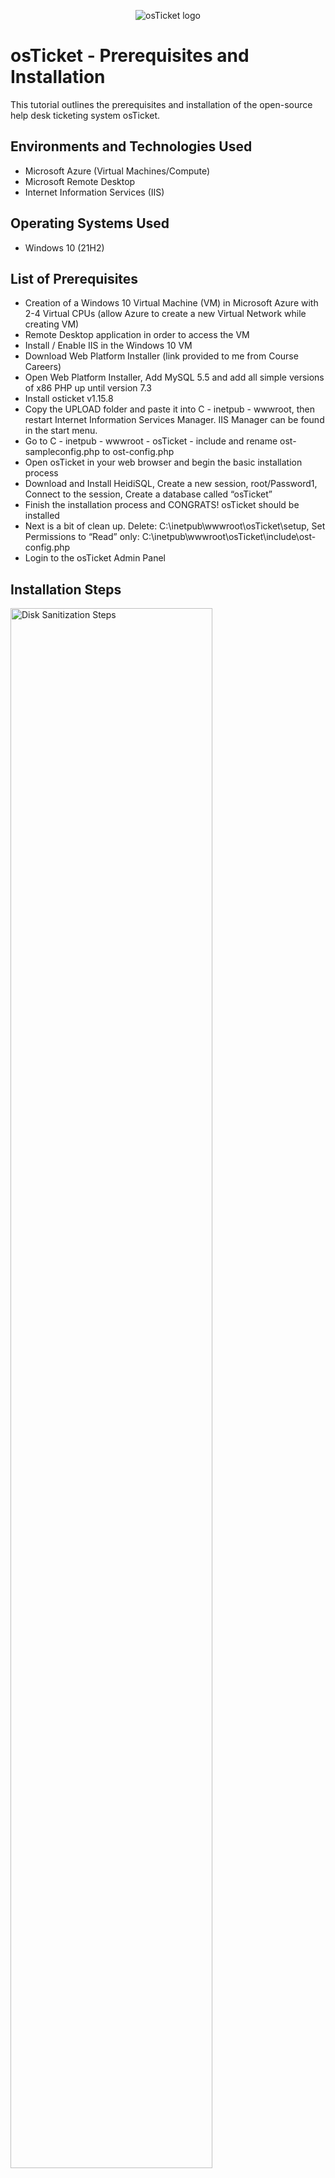 <p align="center">
<img src="https://i.imgur.com/Clzj7Xs.png" alt="osTicket logo"/>
</p>

<h1>osTicket - Prerequisites and Installation</h1>
This tutorial outlines the prerequisites and installation of the open-source help desk ticketing system osTicket.<br />


<h2>Environments and Technologies Used</h2>

- Microsoft Azure (Virtual Machines/Compute)
- Microsoft Remote Desktop
- Internet Information Services (IIS)

<h2>Operating Systems Used </h2>

- Windows 10</b> (21H2)

<h2>List of Prerequisites</h2>

- Creation of a Windows 10 Virtual Machine (VM) in Microsoft Azure with 2-4 Virtual CPUs (allow Azure to create a new Virtual Network while creating VM)
- Remote Desktop application in order to access the VM
- Install / Enable IIS in the Windows 10 VM
- Download Web Platform Installer (link provided to me from Course Careers)
- Open Web Platform Installer, Add MySQL 5.5 and add all simple versions of x86 PHP up until version 7.3
- Install osticket v1.15.8
- Copy the UPLOAD folder and paste it into C - inetpub - wwwroot, then restart Internet Information Services Manager. IIS Manager can be found in the start menu.
- Go to C - inetpub - wwwroot - osTicket - include and rename ost-sampleconfig.php to ost-config.php
- Open osTicket in your web browser and begin the basic installation process
- Download and Install HeidiSQL, Create a new session, root/Password1, Connect to the session, Create a database called “osTicket”
- Finish the installation process and CONGRATS! osTicket should be installed
- Next is a bit of clean up. Delete: C:\inetpub\wwwroot\osTicket\setup, Set Permissions to “Read” only: C:\inetpub\wwwroot\osTicket\include\ost-config.php
- Login to the osTicket Admin Panel

<h2>Installation Steps</h2>

<p>
<img src="https://i.imgur.com/RT9V45l.png" height="80%" width="80%" alt="Disk Sanitization Steps"/>
</p>
<p>
Create a resource group in Microsoft Azure Environment. 
</p>
<br />

<p>
<img src="https://i.imgur.com/w9BdW0k.png" height="80%" width="80%" alt="Disk Sanitization Steps"/>
<img src="https://i.imgur.com/OwnmOl6.png" height="80%" width="80%" alt="Disk Sanitization Steps"/>
</p>
<p>
Create a Windows10 Virtual Machine in Microsoft Azure with 2-4 Virtual CPUs. 
</p>
<br />

<p>
<img src="https://i.imgur.com/XhCGlcn.png" height="80%" width="80%" alt="Disk Sanitization Steps"/>
</p>
<p>
Use the Microsoft Remote Desktop App to access the Virtual Machine. Use the VM's IP Address (created in azure environment) in order to use Remote Desktop. Enter in your username and password to access the virtual machine. 
</p>
<br />

<p>
<img src="https://i.imgur.com/s8ZER1e.png" height="80%" width="80%" alt="Disk Sanitization Steps"/>
</p>
<p>
Go to the Start Menu, Control Panel, Programs(Unistall a Program), Turn Windows Features On or Off, look for Internet Imnformation Services and turn it on. 
</p>
<br />

<p>
<img src="https://i.imgur.com/RdQb7a3.png" height="80%" width="80%" alt="Disk Sanitization Steps"/>
</p>
<p>
Download the Web Platform Installer.
</p>
<br />

<p>
<img src="https://i.imgur.com/ag4mLvS.png" height="80%" width="80%" alt="Disk Sanitization Steps"/>
</p>
<p>
Open Web Platform Installer, Add MySQL 5.5 and add all simple versions of x86 PHP up until version 7.3
</p>
<br />

<p>
<img src="https://i.imgur.com/5W0uyAV.png" height="80%" width="80%" alt="Disk Sanitization Steps"/>
</p>
<p>
Install osticket v1.15.8
</p>
<br />

<p>
<img src="https://i.imgur.com/pSgYKe3.png" height="80%" width="80%" alt="Disk Sanitization Steps"/>
</p>
<p>
Copy the folder and paste it into C - inetpub - wwwroot, then restart Internet Information Services Manager. You can find the IIS Manager in the start menu.
</p>
<br />

<p>
<img src="https://i.imgur.com/OCkMydh.png" height="80%" width="80%" alt="Disk Sanitization Steps"/>
</p>
<p>
Go to C - inetpub - wwwroot - osTicket - include and rename ost-sampleconfig.php to ost-config.php
</p>
<br />

<p>
<img src="https://i.imgur.com/NXjOkjz.png" height="80%" width="80%" alt="Disk Sanitization Steps"/>
</p>
<p>
Open osTicket and begin the basic installation process.
</p>
<br />

<p>
<img src="https://i.imgur.com/fpOivnO.png" height="80%" width="80%" alt="Disk Sanitization Steps"/>
</p>
<p>
Download and Install HeidiSQL 
Create a new session, use root/Password1
Connect to the session
Create a database and call it “osTicket”
</p>
<br />

<p>
<img src="https://i.imgur.com/1M3rVcT.png" height="80%" width="80%" alt="Disk Sanitization Steps"/>
</p>
<p>
Finish the installation process. osTicket is installed. 
</p>
<br />

<p>
<img src="https://i.imgur.com/Z4rIlOb.png" height="80%" width="80%" alt="Disk Sanitization Steps"/>
</p>
<p>
Delete: C:\inetpub\wwwroot\osTicket\setup
Set Permissions to “Read” only: C:\inetpub\wwwroot\osTicket\include\ost-config.php
</p>
<br />

<p>
<img src="https://i.imgur.com/5trEXyf.png" height="80%" width="80%" alt="Disk Sanitization Steps"/>
</p>
<p>
Login to the osTicket Admin Panel
</p>
<br />
